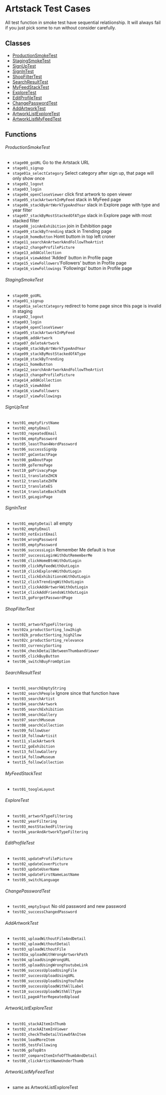 Artstack Test Cases
===

All test function in smoke test have sequential relatiionship. It will always fail if you just pick some to run without consider carefully.


Classes
---
- [ProductionSmokeTest](#productionsmoketest)
- [StagingSmokeTest](#stagingsmoketest)
- [SignUpTest](#signuptest)
- [SignInTest](#signIntest)
- [ShopFilterTest](#shopfiltertest)
- [SearchResultTest](#searchresulttest)
- [MyFeedStackTest](#myfeedstacktest)
- [ExploreTest](#exploretest)
- [EditProfileTest](#editprofiletest)
- [ChangePasswordTest](#changepasswordtest)
- [AddArtworkTest](#addartworktest)
- [ArtworkListExploreTest](#artworklistexploretest)
- [ArtworkListMyFeedTest](#artworklistmyfeedtest)

Functions
---

###### ProductionSmokeTest

- `stage00_goURL` Go to the Artstack URL
- `stage01_signup`
- `stage01a_selectCategory` Select category after sign up, that page will only show once
- `stage02_logout`
- `stage03_login`
- `stage04_openCloseViewer` click first artwork to open viewer
- `stage05_stackArtworkInMyFeed` stack in MyFeed page
- `stage06_stackByArtWorkTypeAndYear` slack in Explore page with type and year filter
- `stage07_stackByMostStackedOfAType` slack in Explore page with most stacked filter
- `stage08_joinAnExhibition` join in Exhibition page
- `stage09_stackByTrending` stack in Trending page
- `stage10_homeButton` Homt buttom in top left croner
- `stage11_searchAnArtworkAndFollowTheArtist`
- `stage12_changeProfilePicture`
- `stage13_addACollection`
- `stage14_viewAdded` 'Added' button in Profile page
- `stage15_viewFollowers`'Followers' button in Profile page
- `stage16_viewFollowings` 'Followings' button in Profile page

###### StagingSmokeTest

- `stage00_goURL`
- `stage01_signup`
- `stage01a_selectCategory` redirect to home page since this page is invalid in staging
- `stage02_logout`
- `stage03_login`
- `stage04_openCloseViewer`
- `stage05_stackArtworkInMyFeed`
- `stage06_addArtwork`
- `stage07_deleteArtwork`
- `stage08_stackByArtWorkTypeAndYear`
- `stage09_stackByMostStackedOfAType`
- `stage10_stackByTrending`
- `stage11_homeButton`
- `stage12_searchAnArtworkAndFollowTheArtist`
- `stage13_changeProfilePicture`
- `stage14_addACollection`
- `stage15_viewAdded`
- `stage16_viewFollowers`
- `stage17_viewFollowings`

###### SignUpTest

- `test01_emptyFirstName`
- `test02_emptyEmail`
- `test03_repeatedEmail`
- `test04_emptyPassword`
- `test05_leastThan4WordPassword`
- `test06_successSignUp`
- `test07_goContactPage`
- `test08_goAboutPage`
- `test09_goTermsPage`
- `test10_goPrivacyPage`
- `test11_translateZHCN`
- `test12_translateZHTW`
- `test13_translateES`
- `test14_translateBackToEN`
- `test15_goLoginPage`

###### SignInTest

- `test01_emptyDetail` all empty
- `test02_emptyEmail`
- `test03_notExistEmail`
- `test04_wrongPassword`
- `test05_emptyPassword`
- `test06_successLogin` Remember Me default is true
- `test07_successLoginWithOutRememberMe`
- `test08_clickHomeBtnWithOutLogin`
- `test09_clickMyFeedWithOutLogin`
- `test10_clickExploreWithOutLogin`
- `test11_clickExhibitionsWithOutLogin`
- `test12_clickTrendingWithOutLogin`
- `test13_clickAddArtworkWithOutLogin`
- `test14_clickAddFriendsWithOutLogin`
- `test15_goForgetPasswordPage`

###### ShopFilterTest

- `test01_artworkTypeFiltering`
- `test02a_productSorting_low2high`
- `test02b_productSorting_high2low`
- `test02c_productSorting_relevance`
- `test03_currencySorting`
- `test04_checkDetailBetweenThumbandViewer`
- `test05_clickBuyButton`
- `test06_switchBuyFromOption`

###### SearchResultTest

- `test01_searchEmptyString`
- `test02_searchPeople` Ignore since that function have 
- `test03_searchArtist`
- `test04_searchArtwork`
- `test05_searchExhibition`
- `test06_searchGallery`
- `test07_searchMuseum`
- `test08_searchCollection`
- `test09_followUser`
- `test10_followArtisit`
- `test11_slackArtwork`
- `test12_goExhibition`
- `test13_followGallery`
- `test14_followMuseum`
- `test15_followCollection`

###### MyFeedStackTest

- `test01_toogleLayout`

###### ExploreTest

- `test01_artworkTypeFiltering`
- `test02_yearFiltering`
- `test03_mostStackedFiltering`
- `test04_yearAndArtworkTypeFiltering`

###### EditProfileTest

- `test01_updateProfilePicture`
- `test02_updateCoverPicture`
- `test03_updateUserName`
- `test04_updateFirstNameLastName`
- `test05_switchLanguage`

###### ChangePasswordTest

- `test01_emptyInput` No old password and new password
- `test02_successChangedPassword`

###### AddArtworkTest

- `test01_uploadWithoutFileAndDetail`
- `test02_uploadWithoutDetail`
- `test03_uploadWithoutFile`
- `test03a_uploadWithWrongArtworkPath`
- `test04_uploadUsingWrongURL`
- `test05_uploadUsingWrongYoutubeLink`
- `test06_successUploadUsingFile`
- `test07_successUploadUsingURL`
- `test08_successUploadUsingYouTube`
- `test09_successUploadWithAllLabel`
- `test10_successUploadWithAllType`
- `test11_pageAfterRepeatedUpload`

###### ArtworkListExploreTest

- `test01_stackAItemInThumb`
- `test02_stackAItemInViewer`
- `test03_checkTheDetailViewOfAnItem`
- `test04_loadMoreItem`
- `test05_testFollowing`
- `test06_goTopBtn`
- `test07_compareItemInfoOfThumbAndDetail`
- `test08_clickArtistNameUnderThumb`

###### ArtworkListMyFeedTest

- same as ArtworkListExploreTest
